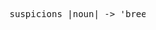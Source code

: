 <pre>










                                  suspicions |noun| -> 'breed aggression'















































                                                                                                             .
</pre>